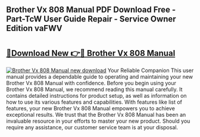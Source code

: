 ## Brother Vx 808 Manual PDF Download Free - Part-TcW User Guide Repair - Service Owner Edition vaFWV

# <h2><a href="http://bc36808.oget.top/?id=Brother+Vx+808+Manual">🔗Download New 👉🔴 Brother Vx 808 Manual</a></h2>

[![Brother Vx 808 Manual new download](https://i.imgur.com/5g1atiW.png)](http://bc36808.oget.top/?id=Brother+Vx+808+Manual)
Your Reliable Companion This user manual provides a dependable guide to operating and maintaining your new Brother Vx 808 Manual with confidence. Before you begin using your Brother Vx 808 Manual, we recommend reading this manual carefully. It contains detailed instructions for product setup, as well as information on how to use its various features and capabilities. With features like list of features, your new Brother Vx 808 Manual empowers you to achieve exceptional results. We trust that the Brother Vx 808 Manual has been an invaluable resource in your efforts to master your new product. Should you require any assistance, our customer service team is at your disposal.
